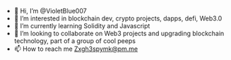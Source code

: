 - 👋 Hi, I’m @VioletBlue007
- 👀 I’m interested in blockchain dev, crypto projects, dapps, defi, Web3.0
- 🌱 I’m currently learning Solidity and Javascript
- 💞️ I’m looking to collaborate on Web3 projects and upgrading blockchain technology, part of a group of cool peeps
- 📫 How to reach me Zxgh3spymk@pm.me

<!---
VioletBlue007/VioletBlue007 is a ✨ special ✨ repository because its `README.md` (this file) appears on your GitHub profile.
You can click the Preview link to take a look at your changes.
--->
